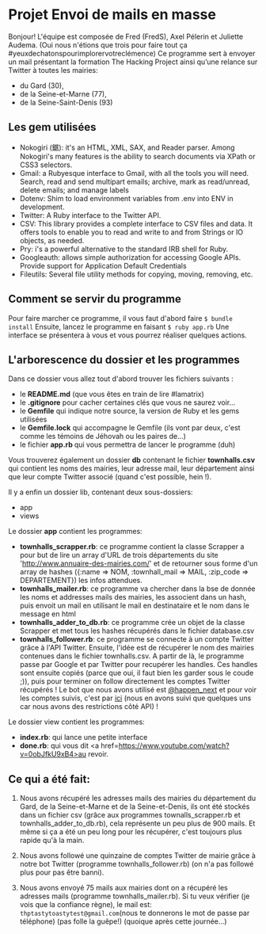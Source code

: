 # Projet Envoi de mails en masse

Bonjour! L'équipe est composée de Fred (FredS), Axel Pélerin et Juliette Audema. (Oui nous n'étions que trois pour faire tout ça #yeuxdechatonspourimplorervotreclémence)
Ce programme sert à envoyer un mail présentant la formation The Hacking Project ainsi qu’une relance sur Twitter à toutes les mairies: 
- du Gard (30), 
- de la Seine-et-Marne (77), 
- de la Seine-Saint-Denis (93)

## Les gem utilisées

- Nokogiri (鋸): it's an HTML, XML, SAX, and Reader parser. Among Nokogiri's many features is the ability to search documents via XPath or CSS3 selectors.
- Gmail: a Rubyesque interface to Gmail, with all the tools you will need. Search, read and send multipart emails; archive, mark as read/unread, delete emails; and manage labels
- Dotenv: Shim to load environment variables from .env into ENV in development.
- Twitter: A Ruby interface to the Twitter API.
- CSV: This library provides a complete interface to CSV files and data. It offers tools to enable you to read and write to and from Strings or IO objects, as needed.
- Pry: i's a powerful alternative to the standard IRB shell for Ruby.
- Googleauth: allows simple authorization for accessing Google APIs. Provide support for Application Default Credentials
- Fileutils: Several file utility methods for copying, moving, removing, etc.

## Comment se servir du programme 

Pour faire marcher ce programme, il vous faut d'abord faire ```$ bundle install```
Ensuite, lancez le programme en faisant ```$ ruby app.rb```
Une interface se présentera à vous et vous pourrez réaliser quelques actions.

## L'arborescence du dossier et les programmes

Dans ce dossier vous allez tout d'abord trouver les fichiers suivants :
- le <strong>README.md</strong> (que vous êtes en train de lire #lamatrix)
- le <strong>.gitignore</strong> pour cacher certaines clés que vous ne saurez voir...
- le <strong>Gemfile</strong> qui indique notre source, la version de Ruby et les gems utilisées
- le <strong>Gemfile.lock</strong> qui accompagne le Gemfile (ils vont par deux, c'est comme les témoins de Jéhovah ou les paires de...)
- le fichier <strong> app.rb </strong> qui vous permettra de lancer le programme (duh)

Vous trouverez également un dossier <strong>db</strong> contenant le fichier <strong>townhalls.csv</strong> qui contient les noms des mairies, leur adresse mail, leur département ainsi que leur compte Twitter associé (quand c'est possible, hein !).

Il y a enfin un dossier lib, contenant deux sous-dossiers:
- app
- views

Le dossier <strong>app</strong> contient les programmes:
- <strong>townhalls_scrapper.rb</strong>: ce programme contient la classe Scrapper a pour but de lire un array d'URL de trois départements du site 'http://www.annuaire-des-mairies.com/' et de retourner sous forme d'un array de hashes 
({:name => NOM, :townhall_mail => MAIL, :zip_code => DEPARTEMENT}) les infos attendues.
- <strong>townhalls_mailer.rb</strong>: ce programme va chercher dans la bse de donnée les noms et addresses mails des mairies, les associent dans un hash, puis envoit un mail en utilisant le mail en destinataire et le nom dans le message en html
- <strong>townhalls_adder_to_db.rb</strong>: ce programme crée un objet de la classe Scrapper et met tous les hashes récupérés dans le fichier database.csv
- <strong>townhalls_follower.rb</strong>: ce programme se connecte à un compte Twitter grâce à l'API Twitter. Ensuite, l'idée est de récupérer le nom des mairies contenues dans le fichier townhalls.csv. A partir de là, le programme passe par Google et par Twitter pour recupérer les handles. Ces handles sont ensuite copiés (parce que oui, il faut bien les garder sous le coude ;)), puis pour terminer on follow directement les comptes Twitter récupérés ! Le bot que nous avons utilisé est [@happen_next](https://twitter.com/happen_next?lang=fr) et pour voir les comptes suivis, c'est par [ici](https://twitter.com/following?lang=fr) (nous en avons suivi que quelques uns car nous avons des restrictions côté API) !

Le dossier view contient les programmes:
- <strong>index.rb</strong>: qui lance une petite interface
- <strong>done.rb</strong>: qui vous dit <a href=https://www.youtube.com/watch?v=0obJfkU9xB4>au revoir</a>.


## Ce qui a été fait:

1) Nous avons récupéré les adresses mails des mairies du département du Gard, de la Seine-et-Marne et de la Seine-et-Denis, ils ont été stockés dans un fichier csv (grâce aux programmes townalls_scrapper.rb et townhalls_adder_to_db.rb), cela représente un peu plus de 900 mails. Et même si ça a été un peu long pour les récupérer, c'est toujours plus rapide qu'à la main.

2) Nous avons followé une quinzaine de comptes Twitter de mairie grâce à notre bot Twitter (programme townhalls_follower.rb) (on n'a pas followé plus pour pas être banni).

3) Nous avons envoyé 75 mails aux mairies dont on a récupéré les adresses mails (programme townhalls_mailer.rb). Si tu veux vérifier (je vois que la confiance règne), le mail est: 
```thptastytoastytest@gmail.com```(nous te donnerons le mot de passe par téléphone) (pas folle la guêpe!) (quoique après cette journée...)